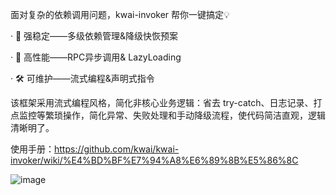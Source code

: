 面对复杂的依赖调用问题，kwai-invoker 帮你一键搞定💡

· 💪 强稳定——多级依赖管理&降级快恢预案

· 🚀 高性能——RPC异步调用& LazyLoading

· 🛠️ 可维护——流式编程&声明式指令

该框架采用流式编程风格，简化非核心业务逻辑：省去 try-catch、日志记录、打点监控等繁琐操作，简化异常、失败处理和手动降级流程，使代码简洁直观，逻辑清晰明了。

使用手册：https://github.com/kwai/kwai-invoker/wiki/%E4%BD%BF%E7%94%A8%E6%89%8B%E5%86%8C

![image](https://github.com/user-attachments/assets/6bdcc215-4f45-42da-9fe2-31a1be1e202e)

